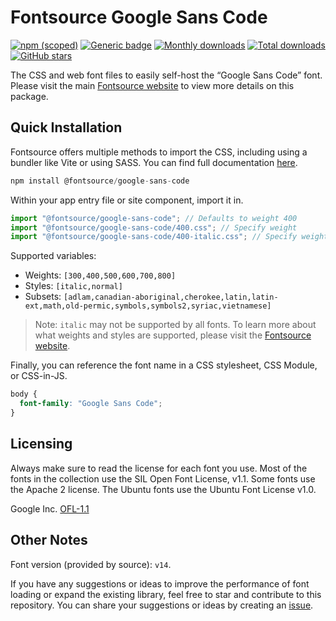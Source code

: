 # Fontsource Google Sans Code

[![npm (scoped)](https://img.shields.io/npm/v/@fontsource/google-sans-code?color=brightgreen)](https://www.npmjs.com/package/@fontsource/google-sans-code) [![Generic badge](https://img.shields.io/badge/fontsource-passing-brightgreen)](https://github.com/fontsource/fontsource) [![Monthly downloads](https://badgen.net/npm/dm/@fontsource/google-sans-code)](https://github.com/fontsource/fontsource) [![Total downloads](https://badgen.net/npm/dt/@fontsource/google-sans-code)](https://github.com/fontsource/fontsource) [![GitHub stars](https://img.shields.io/github/stars/fontsource/fontsource.svg?style=social&label=Star)](https://github.com/fontsource/fontsource/stargazers)

The CSS and web font files to easily self-host the “Google Sans Code” font. Please visit the main [Fontsource website](https://fontsource.org/fonts/google-sans-code) to view more details on this package.

## Quick Installation

Fontsource offers multiple methods to import the CSS, including using a bundler like Vite or using SASS. You can find full documentation [here](https://fontsource.org/docs/getting-started/introduction).

```javascript
npm install @fontsource/google-sans-code
```

Within your app entry file or site component, import it in.

```javascript
import "@fontsource/google-sans-code"; // Defaults to weight 400
import "@fontsource/google-sans-code/400.css"; // Specify weight
import "@fontsource/google-sans-code/400-italic.css"; // Specify weight and style
```

Supported variables:
- Weights: `[300,400,500,600,700,800]`
- Styles: `[italic,normal]`
- Subsets: `[adlam,canadian-aboriginal,cherokee,latin,latin-ext,math,old-permic,symbols,symbols2,syriac,vietnamese]`

> Note: `italic` may not be supported by all fonts. To learn more about what weights and styles are supported, please visit the [Fontsource website](https://fontsource.org/fonts/google-sans-code).

Finally, you can reference the font name in a CSS stylesheet, CSS Module, or CSS-in-JS.

```css
body {
  font-family: "Google Sans Code";
}
```

## Licensing
Always make sure to read the license for each font you use. Most of the fonts in the collection use the SIL Open Font License, v1.1. Some fonts use the Apache 2 license. The Ubuntu fonts use the Ubuntu Font License v1.0.

Google Inc.
[OFL-1.1](http://scripts.sil.org/OFL)

## Other Notes
Font version (provided by source): `v14`.

If you have any suggestions or ideas to improve the performance of font loading or expand the existing library, feel free to star and contribute to this repository. You can share your suggestions or ideas by creating an [issue](https://github.com/fontsource/fontsource/issues).